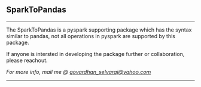 SparkToPandas
--------------

-----
The SparkToPandas is a pyspark supporting package which has the syntax similar to pandas, not all operations in pyspark are supported by this package.

If anyone is intersted in developing the package further or collaboration, please reachout.

*For more info, mail me @ govardhan_selvaraj@yahoo.com*

-----------




